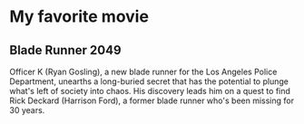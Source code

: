 # My favorite movie

## Blade Runner 2049

Officer K (Ryan Gosling), a new blade runner for the Los Angeles Police Department, unearths a long-buried secret that has the potential to plunge what's left of society into chaos. His discovery leads him on a quest to find Rick Deckard (Harrison Ford), a former blade runner who's been missing for 30 years.

